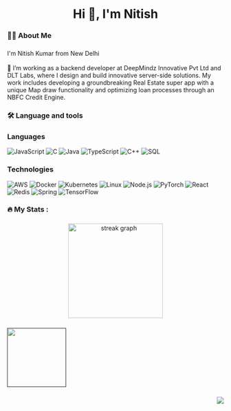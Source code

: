
###

<h1 align="center">Hi 👋, I'm Nitish</h1>

###

<h3 align="left">👩‍💻  About Me</h3>

###

<p align="left">I'm Nitish Kumar from New Delhi<br><br>🔭 I’m working as a backend developer at DeepMindz Innovative Pvt Ltd and DLT Labs, where I design and build innovative server-side solutions. My work includes developing a groundbreaking Real Estate super app with a unique Map draw functionality and optimizing loan processes through an NBFC Credit Engine.</p>

###

<h3 align="left">🛠 Language and tools</h3>

###

### Languages
![JavaScript](https://img.shields.io/badge/-JavaScript-000?&logo=JavaScript)
![C](https://img.shields.io/badge/-C-000?&logo=C)
![Java](https://img.shields.io/badge/-Java-000?&logo=Java&logoColor=007396)
![TypeScript](https://img.shields.io/badge/-TypeScript-000?&logo=TypeScript)
![C++](https://img.shields.io/badge/-C++-000?&logo=c%2b%2b&logoColor=00599C)
![SQL](https://img.shields.io/badge/-SQL-000?&logo=MySQL)

### Technologies

![AWS](https://img.shields.io/badge/-AWS-000?&logo=Amazon-AWS&logoColor=F90)
![Docker](https://img.shields.io/badge/-Docker-000?&logo=Docker)
![Kubernetes](https://img.shields.io/badge/-Kubernetes-000?&logo=Kubernetes)
![Linux](https://img.shields.io/badge/-Linux-000?&logo=Linux)
![Node.js](https://img.shields.io/badge/-Node.js-000?&logo=node.js)
![PyTorch](https://img.shields.io/badge/-PyTorch-000?&logo=PyTorch)
![React](https://img.shields.io/badge/-React-000?&logo=React)
![Redis](https://img.shields.io/badge/-Redis-000?&logo=Redis)
![Spring](https://img.shields.io/badge/-Spring-000?&logo=Spring)
![TensorFlow](https://img.shields.io/badge/-TensorFlow-000?&logo=TensorFlow)


###

<h3 align="left">🔥   My Stats :</h3>

###

<div align="center">
  <img src="https://streak-stats.demolab.com?user=nitish0798&locale=en&mode=daily&theme=dark&hide_border=false&border_radius=5&order=3" height="220" alt="streak graph"  />
</div>

###
<a href="">
<img height="137px" src="https://github-readme-stats.vercel.app/api?username=nitish0798&hide_title=true&hide_border=true&show_icons=true&include_all_commits=true&count_private=true&line_height=21&text_color=000&icon_color=000&bg_color=0,ea6161,ffc64d,fffc4d,52fa5a&theme=graywhite" /><!-- wi*quL3fcV -->
<!--   <img height="137px" src="https://github-readme-stats.vercel.app/api/top-langs/?username=nitish0798&hide=html&hide_title=true&hide_border=true&layout=compact&langs_count=6&exclude_repo=comp426,Redventures-Movie-Quotes&text_color=000&icon_color=fff&bg_color=0,52fa5a,4dfcff,c64dff&theme=graywhite" /> -->
</a>

###



###

<img align="right" src="https://visitor-badge.laobi.icu/badge?page_id=nitish0798.nitish0798&"  />

###

